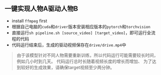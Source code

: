 ## 一键实现人物A驱动人物B
- install `ffmpeg` first
- 根据自己电脑的`cuda`和`driver`版本安装相应版本的`pytorch`和`torchvision`
- 直接运行`sh pipeline.sh [source_video] [target_video]`，即可运行全流程的代码
- 代码运行结束后，生成的驱动视频保存在`drive/drive.mp4`中

> 由于该模型针对不同人物需要重新训练，所以代码运行可能需要较长时间，例如几小时到几天。
> 代码运行总时长随着视频长度的增长而增加、
> 为了达到较好的生成效果，请确保target视频至少两分钟。